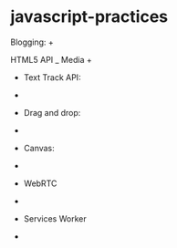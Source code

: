 # javascript-practices
Blogging:
+

HTML5 API
_ Media
+
- Text Track API:
+
- Drag and drop:
+
- Canvas:
+
- WebRTC
+
- Services Worker
+
